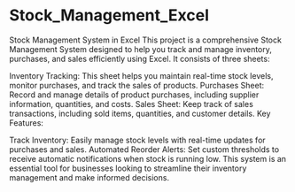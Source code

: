 # Stock_Management_Excel
Stock Management System in Excel
This project is a comprehensive Stock Management System designed to help you track and manage inventory, purchases, and sales efficiently using Excel. It consists of three sheets:

Inventory Tracking: This sheet helps you maintain real-time stock levels, monitor purchases, and track the sales of products.
Purchases Sheet: Record and manage details of product purchases, including supplier information, quantities, and costs.
Sales Sheet: Keep track of sales transactions, including sold items, quantities, and customer details.
Key Features:

Track Inventory: Easily manage stock levels with real-time updates for purchases and sales.
Automated Reorder Alerts: Set custom thresholds to receive automatic notifications when stock is running low.
This system is an essential tool for businesses looking to streamline their inventory management and make informed decisions.
